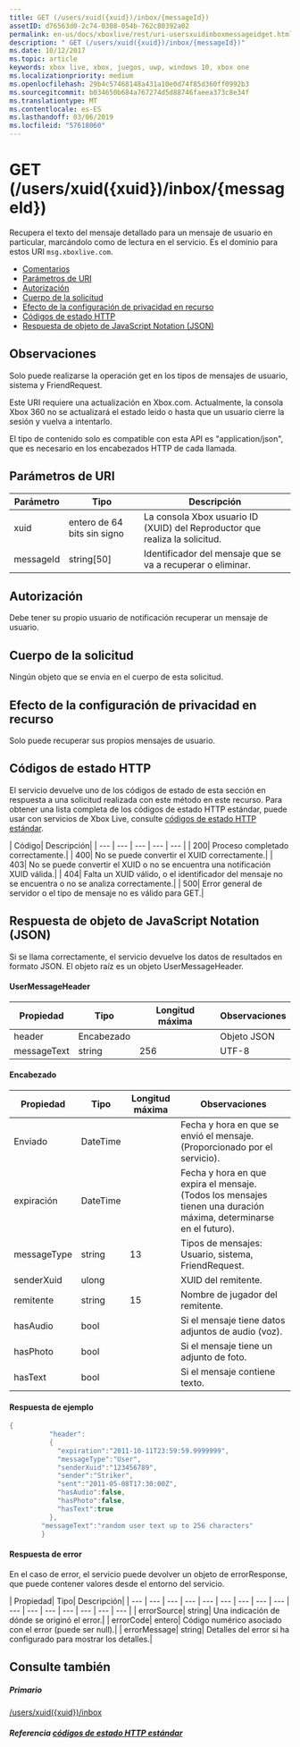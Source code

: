```yaml
---
title: GET (/users/xuid({xuid})/inbox/{messageId})
assetID: d76563d0-2c74-0308-054b-762c80392a02
permalink: en-us/docs/xboxlive/rest/uri-usersxuidinboxmessageidget.html
description: " GET (/users/xuid({xuid})/inbox/{messageId})"
ms.date: 10/12/2017
ms.topic: article
keywords: xbox live, xbox, juegos, uwp, windows 10, xbox one
ms.localizationpriority: medium
ms.openlocfilehash: 29b4c57468148a431a10e0d74f85d360ff0992b3
ms.sourcegitcommit: b034650b684a767274d5d88746faeea373c8e34f
ms.translationtype: MT
ms.contentlocale: es-ES
ms.lasthandoff: 03/06/2019
ms.locfileid: "57618060"
---
```

# <a name="get-usersxuidxuidinboxmessageid"></a>GET (/users/xuid({xuid})/inbox/{messageId})
Recupera el texto del mensaje detallado para un mensaje de usuario en particular, marcándolo como de lectura en el servicio.
Es el dominio para estos URI `msg.xboxlive.com`.

  * [Comentarios](#ID4EV)
  * [Parámetros de URI](#ID4EEB)
  * [Autorización](#ID4ERB)
  * [Cuerpo de la solicitud](#ID4E3B)
  * [Efecto de la configuración de privacidad en recurso](#ID4EJC)
  * [Códigos de estado HTTP](#ID4EUC)
  * [Respuesta de objeto de JavaScript Notation (JSON)](#ID4EUE)

<a id="ID4EV"></a>


## <a name="remarks"></a>Observaciones

Solo puede realizarse la operación get en los tipos de mensajes de usuario, sistema y FriendRequest.

Este URI requiere una actualización en Xbox.com. Actualmente, la consola Xbox 360 no se actualizará el estado leído o hasta que un usuario cierre la sesión y vuelva a intentarlo.

El tipo de contenido solo es compatible con esta API es "application/json", que es necesario en los encabezados HTTP de cada llamada.

<a id="ID4EEB"></a>


## <a name="uri-parameters"></a>Parámetros de URI

| Parámetro| Tipo| Descripción|
| --- | --- | --- |
| xuid | entero de 64 bits sin signo | La consola Xbox usuario ID (XUID) del Reproductor que realiza la solicitud. |
| messageId | string[50] | Identificador del mensaje que se va a recuperar o eliminar. |

<a id="ID4ERB"></a>


## <a name="authorization"></a>Autorización

Debe tener su propio usuario de notificación recuperar un mensaje de usuario.

<a id="ID4E3B"></a>


## <a name="request-body"></a>Cuerpo de la solicitud

Ningún objeto que se envía en el cuerpo de esta solicitud.

<a id="ID4EJC"></a>


## <a name="effect-of-privacy-settings-on-resource"></a>Efecto de la configuración de privacidad en recurso

Solo puede recuperar sus propios mensajes de usuario.

<a id="ID4EUC"></a>


## <a name="http-status-codes"></a>Códigos de estado HTTP

El servicio devuelve uno de los códigos de estado de esta sección en respuesta a una solicitud realizada con este método en este recurso. Para obtener una lista completa de los códigos de estado HTTP estándar, puede usar con servicios de Xbox Live, consulte [códigos de estado HTTP estándar](../../additional/httpstatuscodes.md).

| Código| Descripción|
| --- | --- | --- | --- | --- |
| 200| Proceso completado correctamente.|
| 400| No se puede convertir el XUID correctamente.|
| 403| No se puede convertir el XUID o no se encuentra una notificación XUID válida.|
| 404| Falta un XUID válido, o el identificador del mensaje no se encuentra o no se analiza correctamente.|
| 500| Error general de servidor o el tipo de mensaje no es válido para GET.|

<a id="ID4EUE"></a>


## <a name="javascript-object-notation-json-response"></a>Respuesta de objeto de JavaScript Notation (JSON)

Si se llama correctamente, el servicio devuelve los datos de resultados en formato JSON. El objeto raíz es un objeto UserMessageHeader.

#### <a name="usermessageheader"></a>UserMessageHeader

| Propiedad| Tipo| Longitud máxima| Observaciones|
| --- | --- | --- | --- |
| header| Encabezado|  | Objeto JSON|
| messageText| string| 256| UTF-8|

#### <a name="header"></a>Encabezado

| Propiedad| Tipo| Longitud máxima| Observaciones|
| --- | --- | --- | --- |
| Enviado| DateTime|  | Fecha y hora en que se envió el mensaje. (Proporcionado por el servicio).|
| expiración| DateTime|  | Fecha y hora en que expira el mensaje. (Todos los mensajes tienen una duración máxima, determinarse en el futuro).|
| messageType| string| 13| Tipos de mensajes: Usuario, sistema, FriendRequest.|
| senderXuid| ulong|  | XUID del remitente.|
| remitente| string| 15| Nombre de jugador del remitente.|
| hasAudio| bool|  | Si el mensaje tiene datos adjuntos de audio (voz).|
| hasPhoto| bool|  | Si el mensaje tiene un adjunto de foto.|
| hasText| bool|  | Si el mensaje contiene texto.|

#### <a name="sample-response"></a>Respuesta de ejemplo

```cpp
{
          "header":
          {
            "expiration":"2011-10-11T23:59:59.9999999",
            "messageType":"User",
            "senderXuid":"123456789",
            "sender":"Striker",
            "sent":"2011-05-08T17:30:00Z",
            "hasAudio":false,
            "hasPhoto":false,
            "hasText":true
          },
        "messageText":"random user text up to 256 characters"
        }

```

#### <a name="error-response"></a>Respuesta de error

En el caso de error, el servicio puede devolver un objeto de errorResponse, que puede contener valores desde el entorno del servicio.

| Propiedad| Tipo| Descripción|
| --- | --- | --- | --- | --- | --- | --- | --- | --- | --- | --- | --- | --- | --- | --- | --- |
| errorSource| string| Una indicación de dónde se originó el error.|
| errorCode| entero| Código numérico asociado con el error (puede ser null).|
| errorMessage| string| Detalles del error si ha configurado para mostrar los detalles.|

<a id="ID4E3DAC"></a>


## <a name="see-also"></a>Consulte también

<a id="ID4E5DAC"></a>


##### <a name="parent"></a>Primario  

[/users/xuid({xuid})/inbox](uri-usersxuidinbox.md)


<a id="ID4EMEAC"></a>


##### <a name="reference--standard-http-status-codesadditionalhttpstatuscodesmd"></a>Referencia [códigos de estado HTTP estándar](../../additional/httpstatuscodes.md)

